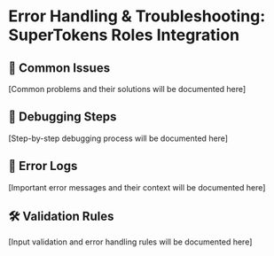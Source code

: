 # Error Handling & Troubleshooting: SuperTokens Roles Integration

## 🚨 Common Issues
[Common problems and their solutions will be documented here]

## 🔧 Debugging Steps
[Step-by-step debugging process will be documented here]

## 📝 Error Logs
[Important error messages and their context will be documented here]

## 🛠️ Validation Rules
[Input validation and error handling rules will be documented here]